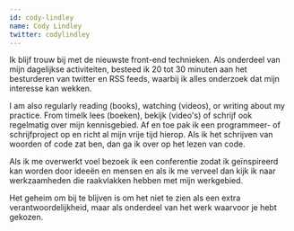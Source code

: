 ```yaml
---
id: cody-lindley
name: Cody Lindley
twitter: codylindley
---
```


Ik blijf trouw bij met de nieuwste front-end technieken. Als onderdeel van mijn dagelijkse activiteiten, besteed ik 20 tot 30 minuten aan het besturderen van twitter en RSS feeds, waarbij ik alles onderzoek dat mijn interesse kan wekken.

I am also regularly reading (books), watching (videos), or writing about my practice. From timeIk lees (boeken), bekijk (video's) of schrijf ook regelmatig over mijn kennisgebied. Af en toe pak ik een programmeer- of schrijfproject op en richt al mijn vrije tijd hierop. Als ik het schrijven van woorden of code zat ben, dan ga ik over op het lezen van code.

Als ik me overwerkt voel bezoek ik een conferentie zodat ik geïnspireerd kan worden door ideeën en mensen en als ik me verveel dan kijk ik naar werkzaamheden die raakvlakken hebben met mijn werkgebied.

Het geheim om bij te blijven is om het niet te zien als een extra verantwoordelijkheid, maar als onderdeel van het werk waarvoor je hebt gekozen.